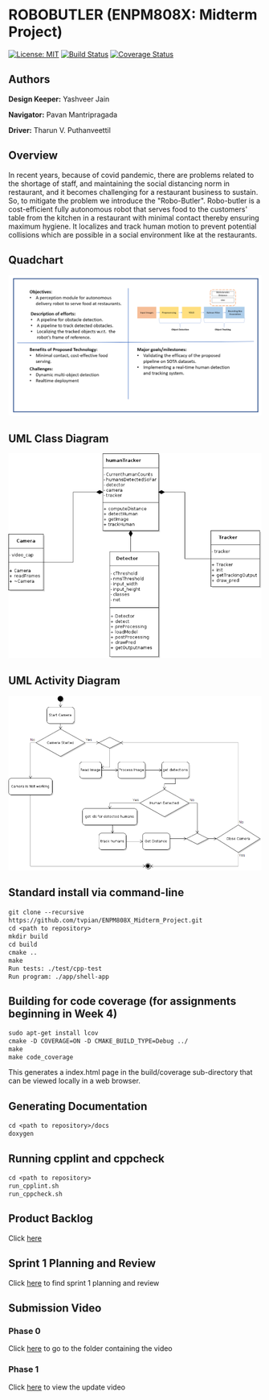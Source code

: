 # ROBOBUTLER (ENPM808X: Midterm Project)

<!-- [![Build Status](https://github.com/tvpian/ENPM808X_Midterm_Project/workflows/Github-CI/badge.svg)](https://github.com/tvpian/ENPM808X_Midterm_Project/actions) -->
<!-- ![Build Status](https://github.com/tvpian/ENPM808X_Midterm_Project/actions/workflows/c-cpp.yml/badge.svg?event=push) -->
[![License: MIT](https://img.shields.io/badge/License-MIT-green.svg)](https://opensource.org/licenses/MIT)
[![Build Status](https://github.com/TommyChangUMD/cpp-boilerplate/actions/workflows/build_and_coveralls.yml/badge.svg)](https://github.com/TommyChangUMD/cpp-boilerplate/actions/workflows/build_and_coveralls.yml)
[![Coverage Status](https://coveralls.io/repos/github/tvpian/ENPM808X_Midterm_Project/badge.svg)](https://coveralls.io/github/tvpian/ENPM808X_Midterm_Project)

## Authors

**Design Keeper:** Yashveer Jain 

**Navigator:** Pavan Mantripragada 

**Driver:** Tharun V. Puthanveettil

## Overview
In recent years, because of covid pandemic, there are problems related to  the shortage of staff, and maintaining the social distancing norm in restaurant, and it becomes challenging for a restaurant business to sustain. So, to mitigate the problem we introduce the "Robo-Butler". Robo-butler is a cost-efficient fully autonomous robot that serves food to the customers' table from the kitchen in a restaurant with minimal contact thereby ensuring maximum hygiene. It localizes and track human motion to prevent potential collisions which are possible in a social environment like at the restaurants.

## Quadchart 

![](Quadchart/Quadchart.png)


## UML Class Diagram 

![](UML/revise_1/Revised_Class_Diagram.png)

## UML Activity Diagram 

![](UML/Initial/activityDiagram.png)

## Standard install via command-line
```
git clone --recursive https://github.com/tvpian/ENPM808X_Midterm_Project.git
cd <path to repository>
mkdir build
cd build
cmake ..
make
Run tests: ./test/cpp-test
Run program: ./app/shell-app
```

## Building for code coverage (for assignments beginning in Week 4)
```
sudo apt-get install lcov
cmake -D COVERAGE=ON -D CMAKE_BUILD_TYPE=Debug ../
make
make code_coverage
```
This generates a index.html page in the build/coverage sub-directory that can be viewed locally in a web browser.

## Generating Documentation
```
cd <path to repository>/docs
doxygen
```
## Running cpplint and cppcheck
```
cd <path to repository>
run_cpplint.sh
run_cppcheck.sh
```

## Product Backlog
Click [here](https://docs.google.com/spreadsheets/d/153fBiMFGLif_XUhouHLDlejJ7nZ2Hm-PPDNQ9VNdo48/edit?usp=sharing)

## Sprint 1 Planning and Review
Click [here](https://drive.google.com/drive/folders/1odQl_gm7s2Q0kgg9PrKhJjkwfva-8mNq?usp=sharing) to find sprint 1 planning and review

## Submission Video

### Phase 0
Click [here](https://drive.google.com/drive/folders/1OGrv_k7kIViHYJe9wSSLsaUbflmXJ6Xp?usp=sharing) to go to the folder containing the video

### Phase 1
Click [here](https://drive.google.com/file/d/1J_7hdJ3Lzeyr3CzfL9PiiMlyiiKA-co0/view?usp=sharing) to view the update video